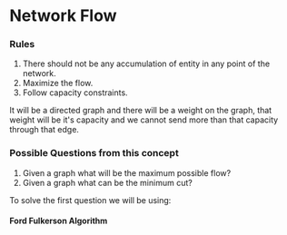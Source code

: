 # Network Flow

### Rules

1. There should not be any accumulation of entity in any point of the network.
2. Maximize the flow.
3. Follow capacity constraints.

It will be a directed graph and there will be a weight on the graph, that weight will be it's capacity and we cannot send more than that capacity through that edge.

### Possible Questions from this concept

1. Given a graph what will be the maximum possible flow?
2. Given a graph what can be the minimum cut?

To solve the first question we will be using:

#### Ford Fulkerson Algorithm

